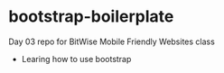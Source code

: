 # bootstrap-boilerplate
Day 03 repo for BitWise Mobile Friendly Websites class
- Learing how to use bootstrap

